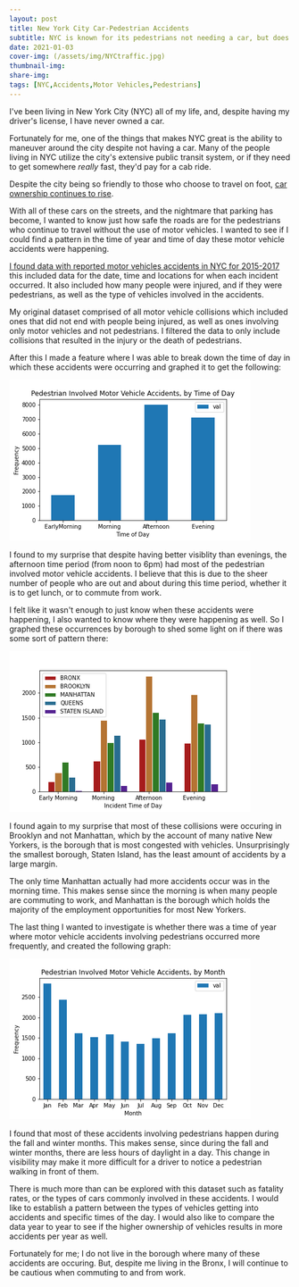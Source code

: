 ```yaml
---
layout: post
title: New York City Car-Pedestrian Accidents
subtitle: NYC is known for its pedestrians not needing a car, but does that make the roads safe for them?
date: 2021-01-03
cover-img: (/assets/img/NYCtraffic.jpg)
thumbnail-img: 
share-img: 
tags: [NYC,Accidents,Motor Vehicles,Pedestrians]
---
```


I've been living in New York City (NYC) all of my life, and, despite having my driver's license, I have never owned a car.

Fortunately for me, one of the things that makes NYC great is the ability to maneuver around the city despite not having a car. Many of the people living in NYC utilize the city's extensive public transit system, or if they need to get somewhere *really* fast, they'd pay for a cab ride.

Despite the city being so friendly to those who choose to travel on foot, [car ownership continues to rise](https://nyc.streetsblog.org/2018/10/03/car-ownership-continues-to-rise-under-mayor-de-blasio/).

With all of these cars on the streets, and the nightmare that parking has become, I wanted to know just how safe the roads are for the pedestrians who continue to  travel without the use of motor vehicles. I wanted to see if I could find a pattern in the time of year and time of day these motor vehicle accidents were happening. 

[I found data with reported motor vehicles accidents in NYC for 2015-2017](https://www.kaggle.com/nypd/vehicle-collisions) this included data for the date, time and locations for when each incident occurred. It also included how many people were injured, and if they were pedestrians, as well as the type of vehicles involved in the accidents.

My original dataset comprised of all motor vehicle collisions which included ones that did not end with people being injured, as well as ones involving only motor vehicles and not pedestrians. I filtered the data to only include collisions that resulted in the injury or the death of pedestrians.

After this I made a feature where I was able to break down the time of day in which these accidents were occurring and graphed it to get the following:

![data_1](/assets/img/MVAccidentTOD.png)

I found to my surprise that despite having better visiblity than evenings, the afternoon time period (from noon to 6pm) had most of the pedestrian involved motor vehicle accidents. I believe that this is due to the sheer number of people who are out and about during this time period, whether it is to get lunch, or to commute from work.

I felt like it wasn't enough to just know when these accidents were happening, I also wanted to know where they were happening as well. So I graphed these occurrences by borough to shed some light on if there was some sort of pattern there:

![data_2](/assets/img/MVAccidentTODBoroughs.png)

I found again to my surprise that most of these collisions were occuring in Brooklyn and not Manhattan, which by the account of many native New Yorkers, is the borough that is most congested with vehicles. Unsurprisingly the smallest borough, Staten Island, has the least amount of accidents by a large margin.

The only time Manhattan actually had more accidents occur was in the morning time. This makes sense since the morning is when many people are commuting to work, and Manhattan is the borough which holds the majority of the employment opportunities for most New Yorkers.

The last thing I wanted to investigate is whether there was a time of year where motor vehicle accidents involving pedestrians occurred more frequently, and created the following graph:

![data_3](/assets/img/MVAccidentMOY.png)

I found that most of these accidents involving pedestrians happen during the fall and winter months. This makes sense, since during the fall and winter months, there are less hours of daylight in a day. This change in visibility may make it more difficult for a driver to notice a pedestrian walking in front of them.

There is much more than can be explored with this dataset such as fatality rates, or the types of cars commonly involved in these accidents. I would like to establish a pattern between the types of vehicles getting into accidents and specific times of the day. I would also like to compare the data year to year to see if the higher ownership of vehicles results in more accidents per year as well.

Fortunately for me; I do not live in the borough where many of these accidents are occuring. But, despite me living in the Bronx, I will continue to be cautious when commuting to and from work.
